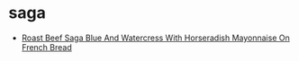 # saga

 * [Roast Beef Saga Blue And Watercress With Horseradish Mayonnaise On French Bread](../../index/r/roast-beef-saga-blue-and-watercress-with-horseradish-mayonnaise-on-french-bread-10477.json)

